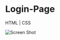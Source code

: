 # Login-Page
HTML | CSS

![Screen Shot](https://user-images.githubusercontent.com/88230827/132086329-037e8172-244a-4760-bf13-2d4e2a50518f.png)
